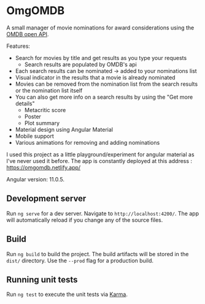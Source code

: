 # OmgOMDB

A small manager of movie nominations for award considerations using the [OMDB open API](https://omdbapi.com/). 

Features:
- Search for movies by title and get results as you type your requests
  - Search results are populated by OMDB's api
- Each search results can be nominated -> added to your nominations list
- Visual indicator in the results that a movie is already nominated 
- Movies can be removed from the nomination list from the search results or the nomination list itself
- You can also get more info on a search results by using the "Get more details"
  - Metacritic score
  - Poster
  - Plot summary
 - Material design using Angular Material
 - Mobile support
 - Various animations for removing and adding nominations
 
 I used this project as a little playground/experiment for angular material as I've never used it before. 
 The app is constantly deployed at this address : https://omgomdb.netlify.app/

Angular version: 11.0.5.

## Development server

Run `ng serve` for a dev server. Navigate to `http://localhost:4200/`. The app will automatically reload if you change any of the source files.

## Build

Run `ng build` to build the project. The build artifacts will be stored in the `dist/` directory. Use the `--prod` flag for a production build.

## Running unit tests

Run `ng test` to execute the unit tests via [Karma](https://karma-runner.github.io).
